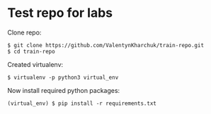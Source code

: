 # Test repo for labs

Clone repo:  
```
$ git clone https://github.com/ValentynKharchuk/train-repo.git 
$ cd train-repo
```
Created virtualenv:
```
$ virtualenv -p python3 virtual_env
```

Now install required python packages:
```
(virtual_env) $ pip install -r requirements.txt
```


